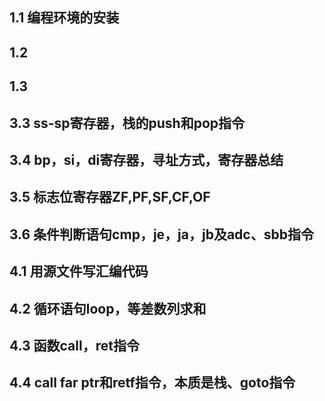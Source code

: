 

## 1.1 编程环境的安装


## 1.2

## 1.3

## 3.3 ss-sp寄存器，栈的push和pop指令



## 3.4 bp，si，di寄存器，寻址方式，寄存器总结



## 3.5 标志位寄存器ZF,PF,SF,CF,OF



## 3.6 条件判断语句cmp，je，ja，jb及adc、sbb指令



## 4.1 用源文件写汇编代码



## 4.2 循环语句loop，等差数列求和



## 4.3 函数call，ret指令



## 4.4 call far ptr和retf指令，本质是栈、goto指令
